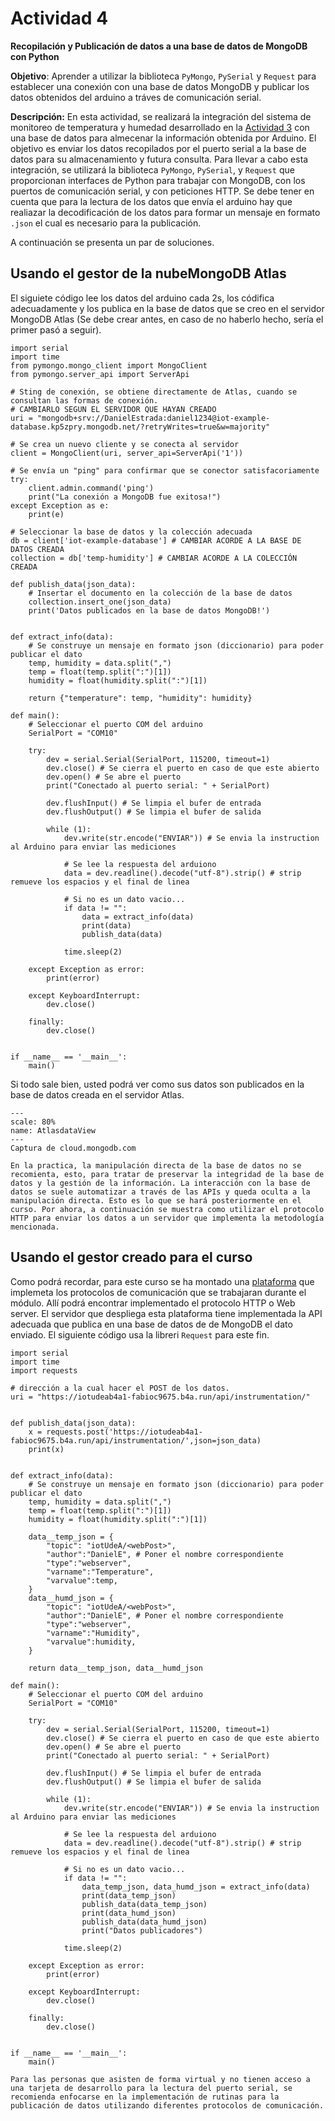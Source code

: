 # Actividad 4

**Recopilación y Publicación de datos a una base de datos de MongoDB con Python**

**Objetivo**: Aprender a utilizar la biblioteca `PyMongo`, `PySerial` y `Request` para establecer una conexión con una base de datos MongoDB y publicar los datos obtenidos del arduino a tráves de comunicación serial.

**Descripción:** En esta actividad, se realizará la integración del sistema de monitoreo de temperatura y humedad desarrollado en la [Actividad 3][1] con una base de datos para almecenar la información obtenida por Arduino. El objetivo es enviar los datos recopilados por el puerto serial a la base de datos para su almacenamiento y futura consulta. Para llevar a cabo esta integración, se utilizará la biblioteca `PyMongo`, `PySerial`, y `Request` que proporcionan interfaces de Python para trabajar con MongoDB,  con los puertos de comunicación serial, y con peticiones HTTP. Se debe tener en cuenta que para la lectura de los datos que envía el arduino hay que realiazar la decodificación de los datos para formar un mensaje en formato `.json` el cual es necesario para la publicación.

A continuación se presenta un par de soluciones.

## Usando el  gestor de la nubeMongoDB Atlas
El siguiete código lee los datos del arduino cada 2s, los códifica adecuadamente y los publica en la base de datos que se creo en el servidor MongoDB Atlas (Se debe crear antes, en caso de no haberlo hecho, sería el primer pasó a seguir).

```{code-block} python
import serial
import time
from pymongo.mongo_client import MongoClient
from pymongo.server_api import ServerApi

# Sting de conexión, se obtiene directamente de Atlas, cuando se consultan las formas de conexión.
# CAMBIARLO SEGUN EL SERVIDOR QUE HAYAN CREADO
uri = "mongodb+srv://DanielEstrada:daniel1234@iot-example-database.kp5zpry.mongodb.net/?retryWrites=true&w=majority"

# Se crea un nuevo cliente y se conecta al servidor
client = MongoClient(uri, server_api=ServerApi('1'))

# Se envía un "ping" para confirmar que se conector satisfacoriamente 
try:
    client.admin.command('ping')
    print("La conexión a MongoDB fue exitosa!")
except Exception as e:
    print(e)

# Seleccionar la base de datos y la colección adecuada
db = client['iot-example-database'] # CAMBIAR ACORDE A LA BASE DE DATOS CREADA
collection = db['temp-humidity'] # CAMBIAR ACORDE A LA COLECCIÓN CREADA

def publish_data(json_data):
    # Insertar el documento en la colección de la base de datos
    collection.insert_one(json_data)
    print('Datos publicados en la base de datos MongoDB!')


def extract_info(data):
    # Se construye un mensaje en formato json (diccionario) para poder publicar el dato
    temp, humidity = data.split(",")
    temp = float(temp.split(":")[1])
    humidity = float(humidity.split(":")[1])

    return {"temperature": temp, "humidity": humidity}

def main():
    # Seleccionar el puerto COM del arduino
    SerialPort = "COM10"

    try:
        dev = serial.Serial(SerialPort, 115200, timeout=1)
        dev.close() # Se cierra el puerto en caso de que este abierto
        dev.open() # Se abre el puerto
        print("Conectado al puerto serial: " + SerialPort)
        
        dev.flushInput() # Se limpia el bufer de entrada
        dev.flushOutput() # Se limpia el bufer de salida

        while (1):
            dev.write(str.encode("ENVIAR")) # Se envia la instruction al Arduino para enviar las mediciones
            
            # Se lee la respuesta del arduiono
            data = dev.readline().decode("utf-8").strip() # strip remueve los espacios y el final de linea

            # Si no es un dato vacio... 
            if data != "":
                data = extract_info(data)
                print(data)
                publish_data(data)

            time.sleep(2)

    except Exception as error:
        print(error)

    except KeyboardInterrupt:
        dev.close()

    finally:
        dev.close()


if __name__ == '__main__':
    main()
```
Si todo sale bien, usted podrá ver como sus datos son publicados en la base de datos creada en el servidor Atlas.

```{figure} ../_static/img/AtlasdataView.png
---
scale: 80%
name: AtlasdataView
---
Captura de cloud.mongodb.com
```

```{warning}
En la practica, la manipulación directa de la base de datos no se recomienta, esto, para tratar de preservar la integridad de la base de datos y la gestión de la información. La interacción con la base de datos se suele automatizar a través de las APIs y queda oculta a la manipulación directa. Esto es lo que se hará posteriormente en el curso. Por ahora, a continuación se muestra como utilizar el protocolo HTTP para enviar los datos a un servidor que implementa la metodología mencionada.
```

## Usando el gestor creado para el curso

Como podrá recordar, para este curso se ha montado una [plataforma](https://iotudeab4a1-fabioc9675.b4a.run/) que implemeta los protocolos de comunicación que se trabajaran durante el módulo. Allí podrá encontrar implementado el protocolo HTTP o Web server. El servidor que despliega esta plataforma tiene implementada la API adecuada que publica en una base de datos de de MongoDB el dato enviado. El siguiente código usa la libreri `Request` para este fin. 

```{code-block} python
import serial
import time
import requests

# dirección a la cual hacer el POST de los datos.
uri = "https://iotudeab4a1-fabioc9675.b4a.run/api/instrumentation/"


def publish_data(json_data):
    x = requests.post('https://iotudeab4a1-fabioc9675.b4a.run/api/instrumentation/',json=json_data)
    print(x)


def extract_info(data):
    # Se construye un mensaje en formato json (diccionario) para poder publicar el dato
    temp, humidity = data.split(",")
    temp = float(temp.split(":")[1])
    humidity = float(humidity.split(":")[1])

    data__temp_json = {
		"topic": "iotUdeA/<webPost>", 
		"author":"DanielE", # Poner el nombre correspondiente
		"type":"webserver", 
		"varname":"Temperature",
		"varvalue":temp,
	}
    data__humd_json = {
		"topic": "iotUdeA/<webPost>", 
		"author":"DanielE", # Poner el nombre correspondiente
		"type":"webserver", 
		"varname":"Humidity",
		"varvalue":humidity,
	}

    return data__temp_json, data__humd_json

def main():
    # Seleccionar el puerto COM del arduino
    SerialPort = "COM10"

    try:
        dev = serial.Serial(SerialPort, 115200, timeout=1)
        dev.close() # Se cierra el puerto en caso de que este abierto
        dev.open() # Se abre el puerto
        print("Conectado al puerto serial: " + SerialPort)
        
        dev.flushInput() # Se limpia el bufer de entrada
        dev.flushOutput() # Se limpia el bufer de salida

        while (1):
            dev.write(str.encode("ENVIAR")) # Se envia la instruction al Arduino para enviar las mediciones
            
            # Se lee la respuesta del arduiono
            data = dev.readline().decode("utf-8").strip() # strip remueve los espacios y el final de linea

            # Si no es un dato vacio... 
            if data != "":
                data_temp_json, data_humd_json = extract_info(data)
                print(data_temp_json)
                publish_data(data_temp_json)
                print(data_humd_json)
                publish_data(data_humd_json)
                print("Datos publicadores")

            time.sleep(2)

    except Exception as error:
        print(error)

    except KeyboardInterrupt:
        dev.close()

    finally:
        dev.close()


if __name__ == '__main__':
    main()
```
```{note}
Para las personas que asisten de forma virtual y no tienen acceso a una tarjeta de desarrollo para la lectura del puerto serial, se recomienda enfocarse en la implementación de rutinas para la publicación de datos utilizando diferentes protocolos de comunicación. 
```

[1]: ../02-Hardware/03-activity-1.md
